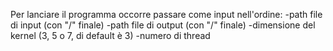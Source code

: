 Per lanciare il programma occorre passare come input nell'ordine:
-path file di input (con "/" finale)
-path file di output (con "/" finale)
-dimensione del kernel (3, 5 o 7, di default è 3)
-numero di thread
